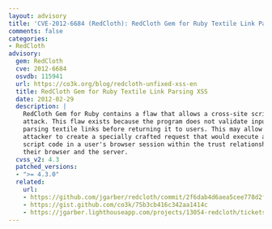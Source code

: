 ```yaml
---
layout: advisory
title: 'CVE-2012-6684 (RedCloth): RedCloth Gem for Ruby Textile Link Parsing XSS'
comments: false
categories:
- RedCloth
advisory:
  gem: RedCloth
  cve: 2012-6684
  osvdb: 115941
  url: https://co3k.org/blog/redcloth-unfixed-xss-en
  title: RedCloth Gem for Ruby Textile Link Parsing XSS
  date: 2012-02-29
  description: |
    RedCloth Gem for Ruby contains a flaw that allows a cross-site scripting (XSS)
    attack. This flaw exists because the program does not validate input when
    parsing textile links before returning it to users. This may allow a remote
    attacker to create a specially crafted request that would execute arbitrary
    script code in a user's browser session within the trust relationship between
    their browser and the server.
  cvss_v2: 4.3
  patched_versions:
  - ">= 4.3.0"
  related:
    url:
    - https://github.com/jgarber/redcloth/commit/2f6dab4d6aea5cee778d2f37a135637fe3f1573c
    - https://gist.github.com/co3k/75b3cb416c342aa1414c
    - https://jgarber.lighthouseapp.com/projects/13054-redcloth/tickets/243-xss
---
```

